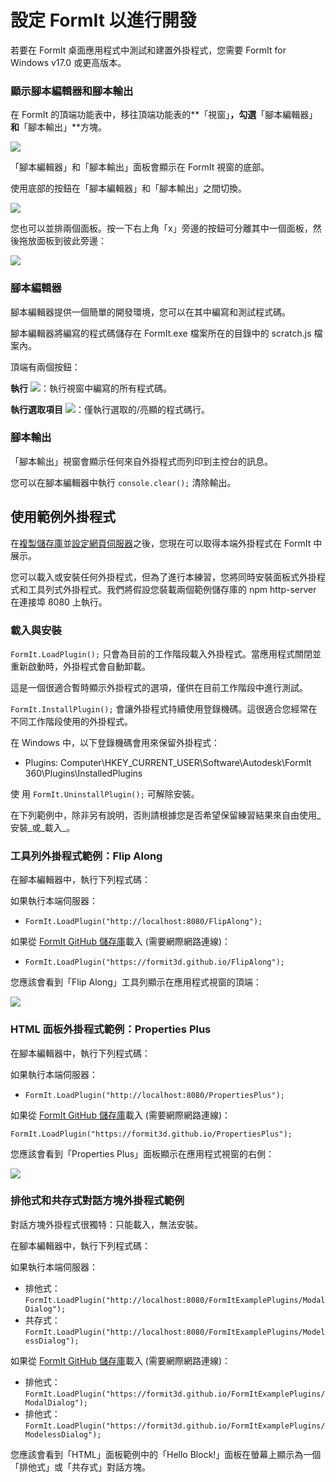 # 設定 FormIt 以進行開發

若要在 FormIt 桌面應用程式中測試和建置外掛程式，您需要 FormIt for Windows v17.0 或更高版本。

### **顯示腳本編輯器和腳本輸出**

在 FormIt 的頂端功能表中，移往頂端功能表的**「視窗」**，勾選**「腳本編輯器」**和**「腳本輸出」**方塊。

![](https://formit3d.github.io/FormItExamplePlugins/docs/images/EnableDevelopmentWindows.PNG)

「腳本編輯器」和「腳本輸出」面板會顯示在 FormIt 視窗的底部。

使用底部的按鈕在「腳本編輯器」和「腳本輸出」之間切換。

![](https://formit3d.github.io/FormItExamplePlugins/docs/images/ScriptEditorDefaultState.PNG)

您也可以並排兩個面板。按一下右上角「x」旁邊的按鈕可分離其中一個面板，然後拖放面板到彼此旁邊：

![](https://formit3d.github.io/FormItExamplePlugins/docs/images/ScriptEditor+ScriptOutputConfiguration.gif)

### **腳本編輯器**

腳本編輯器提供一個簡單的開發環境，您可以在其中編寫和測試程式碼。

腳本編輯器將編寫的程式碼儲存在 FormIt.exe 檔案所在的目錄中的 scratch.js 檔案內。

頂端有兩個按鈕：

**執行** ![](<../../../../.gitbook/assets/image (8).png>)：執行視窗中編寫的所有程式碼。

**執行選取項目** ![](<../../../.../.gitbook/assets/image (52).png>)：僅執行選取的/亮顯的程式碼行。

### **腳本輸出**

「腳本輸出」視窗會顯示任何來自外掛程式而列印到主控台的訊息。

您可以在腳本編輯器中執行 `console.clear();` 清除輸出。

## 使用範例外掛程式

在[複製儲存庫](cloning-a-sample-plugin.md)並[設定網頁伺服器](hosting-a-plugin-on-a-local-server.md)之後，您現在可以取得本端外掛程式在 FormIt 中展示。

您可以載入或安裝任何外掛程式，但為了進行本練習，您將同時安裝面板式外掛程式和工具列式外掛程式。我們將假設您裝載兩個範例儲存庫的 npm http-server 在連接埠 8080 上執行。

### **載入與安裝**

`FormIt.LoadPlugin();` 只會為目前的工作階段載入外掛程式。當應用程式關閉並重新啟動時，外掛程式會自動卸載。

這是一個很適合暫時顯示外掛程式的選項，僅供在目前工作階段中進行測試。

`FormIt.InstallPlugin();` 會讓外掛程式持續使用登錄機碼。這很適合您經常在不同工作階段使用的外掛程式。

在 Windows 中，以下登錄機碼會用來保留外掛程式：

* Plugins: Computer\HKEY\_CURRENT\_USER\Software\Autodesk\FormIt 360\Plugins\InstalledPlugins

使 用 `FormIt.UninstallPlugin();` 可解除安裝。

在下列範例中，除非另有說明，否則請根據您是否希望保留練習結果來自由使用_安裝_或_載入_。

### **工具列外掛程式範例：Flip Along**

在腳本編輯器中，執行下列程式碼：

如果執行本端伺服器：

* `FormIt.LoadPlugin("http://localhost:8080/FlipAlong");`

如果從 [FormIt GitHub 儲存庫](https://github.com/FormIt3D/)載入 (需要網際網路連線)：

* `FormIt.LoadPlugin("https://formit3d.github.io/FlipAlong");`

您應該會看到「Flip Along」工具列顯示在應用程式視窗的頂端：

![](https://formit3d.github.io/FormItExamplePlugins/docs/images/FlipAlongToolbar.PNG)

### **HTML 面板外掛程式範例：Properties Plus**

在腳本編輯器中，執行下列程式碼：

如果執行本端伺服器：

* `FormIt.LoadPlugin("http://localhost:8080/PropertiesPlus");`

如果從 [FormIt GitHub 儲存庫](https://github.com/FormIt3D/)載入 (需要網際網路連線)：

`FormIt.LoadPlugin("https://formit3d.github.io/PropertiesPlus");`

您應該會看到「Properties Plus」面板顯示在應用程式視窗的右側：

![](https://formit3d.github.io/FormItExamplePlugins/docs/images/PropertiesPlusPanel.png)

### **排他式和共存式對話方塊外掛程式範例**

對話方塊外掛程式很獨特：只能載入，無法安裝。

在腳本編輯器中，執行下列程式碼：

如果執行本端伺服器：

* 排他式：`FormIt.LoadPlugin("http://localhost:8080/FormItExamplePlugins/ModalDialog");`
* 共存式：`FormIt.LoadPlugin("http://localhost:8080/FormItExamplePlugins/ModelessDialog");`

如果從 [FormIt GitHub 儲存庫](https://github.com/FormIt3D/)載入 (需要網際網路連線)：

* 排他式：`FormIt.LoadPlugin("https://formit3d.github.io/FormItExamplePlugins/ModalDialog");`
* 排他式：`FormIt.LoadPlugin("https://formit3d.github.io/FormItExamplePlugins/ModelessDialog");`

您應該會看到「HTML」面板範例中的「Hello Block!」面板在螢幕上顯示為一個「排他式」或「共存式」對話方塊。
